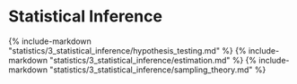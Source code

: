 # Statistical Inference

{% include-markdown "statistics/3_statistical_inference/hypothesis_testing.md" %}
{% include-markdown "statistics/3_statistical_inference/estimation.md" %}
{% include-markdown "statistics/3_statistical_inference/sampling_theory.md" %}

